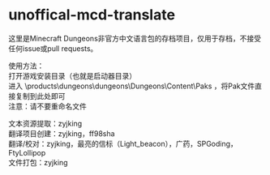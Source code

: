 # unoffical-mcd-translate
这里是Minecraft Dungeons非官方中文语言包的存档项目，仅用于存档，不接受任何issue或pull requests。

使用方法：  
打开游戏安装目录（也就是启动器目录）  
进入 \products\dungeons\dungeons\Dungeons\Content\Paks ，将Pak文件直接复制到此处即可  
注意：请不要重命名文件  

文本资源提取：zyjking  
翻译项目创建：zyjking，ff98sha  
翻译/校对：zyjking，最亮的信标（Light_beacon），广药，SPGoding，FtyLollipop  
文件打包：zyjking
